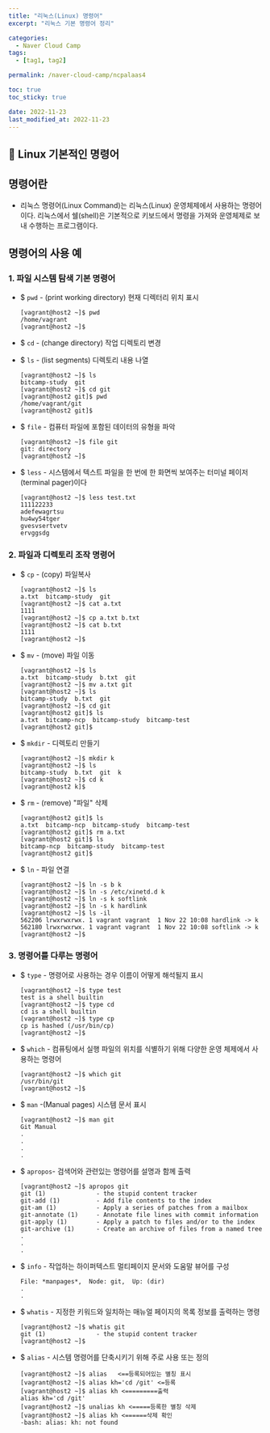 ```yaml
---
title: "리눅스(Linux) 명령어"
excerpt: "리눅스 기본 명령어 정리"

categories:
  - Naver Cloud Camp
tags:
  - [tag1, tag2]

permalink: /naver-cloud-camp/ncpalaas4

toc: true
toc_sticky: true

date: 2022-11-23
last_modified_at: 2022-11-23
---
```


## 🦥 Linux 기본적인 명령어

## 명령어란
- 리눅스 명령어(Linux Command)는 리눅스(Linux) 운영체제에서 사용하는 명령어이다. 리눅스에서 쉘(shell)은 기본적으로 키보드에서 명령을 가져와 운영체제로 보내 수행하는 프로그램이다.

## 명령어의 사용 예
### 1. 파일 시스템 탐색 기본 명령어

- $ `pwd` - (print working directory) 현재 디렉터리 위치 표시
  ```
  [vagrant@host2 ~]$ pwd
  /home/vagrant
  [vagrant@host2 ~]$
  ```

- $ `cd` - (change directory) 작업 디렉토리 변경
- $ `ls` - (list segments) 디렉토리 내용 나열


  ```
  [vagrant@host2 ~]$ ls
  bitcamp-study  git
  [vagrant@host2 ~]$ cd git
  [vagrant@host2 git]$ pwd
  /home/vagrant/git
  [vagrant@host2 git]$
  ```

- $ `file` - 컴퓨터 파일에 포함된 데이터의 유형을 파악

  ```
  [vagrant@host2 ~]$ file git
  git: directory
  [vagrant@host2 ~]$
  ```
- $ `less` - 시스템에서 텍스트 파일을 한 번에 한 화면씩 보여주는 터미널 페이저(terminal pager)이다

  ```
  [vagrant@host2 ~]$ less test.txt
  111122233
  adefewagrtsu
  hu4wy54tger
  gvesvsertvetv
  ervggsdg
  ```

### 2. 파일과 디렉토리 조작 명령어

- $ `cp` - (copy) 파일복사
  ```
  [vagrant@host2 ~]$ ls
  a.txt  bitcamp-study  git
  [vagrant@host2 ~]$ cat a.txt
  1111
  [vagrant@host2 ~]$ cp a.txt b.txt
  [vagrant@host2 ~]$ cat b.txt
  1111
  [vagrant@host2 ~]$
  ```
- $ `mv` - (move) 파일 이동

  ```
  [vagrant@host2 ~]$ ls
  a.txt  bitcamp-study  b.txt  git
  [vagrant@host2 ~]$ mv a.txt git
  [vagrant@host2 ~]$ ls
  bitcamp-study  b.txt  git
  [vagrant@host2 ~]$ cd git
  [vagrant@host2 git]$ ls
  a.txt  bitcamp-ncp  bitcamp-study  bitcamp-test
  [vagrant@host2 git]$
  ```

- $ `mkdir` - 디렉토리 만들기

  ```
  [vagrant@host2 ~]$ mkdir k
  [vagrant@host2 ~]$ ls
  bitcamp-study  b.txt  git  k
  [vagrant@host2 ~]$ cd k
  [vagrant@host2 k]$
  ```

- $ `rm` - (remove) "파일" 삭제

  ```
  [vagrant@host2 git]$ ls
  a.txt  bitcamp-ncp  bitcamp-study  bitcamp-test
  [vagrant@host2 git]$ rm a.txt
  [vagrant@host2 git]$ ls
  bitcamp-ncp  bitcamp-study  bitcamp-test
  [vagrant@host2 git]$
  ```

- $ `ln` - 파일 연결
  ```
  [vagrant@host2 ~]$ ln -s b k
  [vagrant@host2 ~]$ ln -s /etc/xinetd.d k
  [vagrant@host2 ~]$ ln -s k softlink
  [vagrant@host2 ~]$ ln -s k hardlink
  [vagrant@host2 ~]$ ls -il
  562206 lrwxrwxrwx. 1 vagrant vagrant  1 Nov 22 10:08 hardlink -> k
  562180 lrwxrwxrwx. 1 vagrant vagrant  1 Nov 22 10:08 softlink -> k
  [vagrant@host2 ~]$
  ```

### 3. 명령어를 다루는 명령어

- $ `type` - 명령어로 사용하는 경우 이름이 어떻게 해석될지 표시
  
  ```
  [vagrant@host2 ~]$ type test
  test is a shell builtin
  [vagrant@host2 ~]$ type cd
  cd is a shell builtin
  [vagrant@host2 ~]$ type cp
  cp is hashed (/usr/bin/cp)
  [vagrant@host2 ~]$
  ```
- $ `which` - 컴퓨팅에서 실행 파일의 위치를 식별하기 위해 다양한 운영 체제에서 사용하는 명령어

  ```
  [vagrant@host2 ~]$ which git
  /usr/bin/git
  [vagrant@host2 ~]$
  ```
- $ `man` -(Manual pages) 시스템 문서 표시

  ```
  [vagrant@host2 ~]$ man git
  Git Manual
  .
  .
  .
  .
  ```
- $ `apropos`- 검색어와 관련있는 명령어를 설명과 함께 출력

  ```
  [vagrant@host2 ~]$ apropos git
  git (1)              - the stupid content tracker
  git-add (1)          - Add file contents to the index
  git-am (1)           - Apply a series of patches from a mailbox
  git-annotate (1)     - Annotate file lines with commit information
  git-apply (1)        - Apply a patch to files and/or to the index
  git-archive (1)      - Create an archive of files from a named tree
  .
  .
  .
  ```
- $ `info` - 작업하는 하이퍼텍스트 멀티페이지 문서와 도움말 뷰어를 구성
  ```
  File: *manpages*,  Node: git,  Up: (dir)
  .
  .
  ```
- $ `whatis` - 지정한 키워드와 일치하는 매뉴얼 페이지의 목록 정보를 출력하는 명령
  ```
  [vagrant@host2 ~]$ whatis git
  git (1)              - the stupid content tracker
  [vagrant@host2 ~]$
  ```
- $ `alias` - 시스템 명령어를 단축시키기 위해 주로 사용 또는 정의
  ```
  [vagrant@host2 ~]$ alias   <==등록되어있는 별칭 표시
  [vagrant@host2 ~]$ alias kh='cd /git' <=등록
  [vagrant@host2 ~]$ alias kh <=========출력
  alias kh='cd /git'
  [vagrant@host2 ~]$ unalias kh <=====등록한 별칭 삭제
  [vagrant@host2 ~]$ alias kh <======삭제 확인
  -bash: alias: kh: not found
  ```







